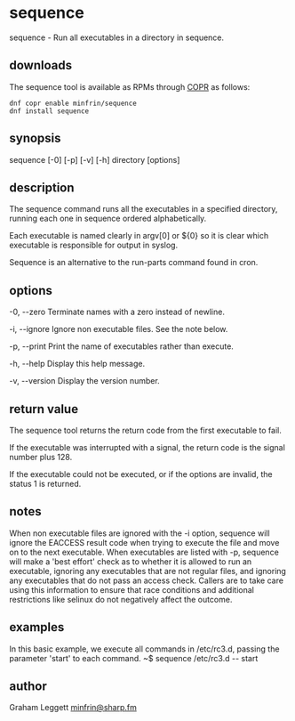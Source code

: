 # sequence
  sequence - Run all executables in a directory in sequence.

## downloads

The sequence tool is available as RPMs through [COPR] as follows:

```
dnf copr enable minfrin/sequence
dnf install sequence
```

## synopsis
  sequence [-0] [-p] [-v] [-h] directory [options]

## description

  The sequence command runs all the executables in a specified directory,
  running each one in sequence ordered alphabetically.

  Each executable is named clearly in argv[0] or ${0} so it is
  clear which executable is responsible for output in syslog.

  Sequence is an alternative to the run-parts command found in cron.

## options
  -0, --zero  Terminate names with a zero instead of newline.

  -i, --ignore  Ignore non executable files. See the note below.

  -p, --print  Print the name of executables rather than execute.

  -h, --help  Display this help message.

  -v, --version  Display the version number.

## return value
  The sequence tool returns the return code from the
  first executable to fail.

  If the executable was interrupted with a signal, the return
  code is the signal number plus 128.

  If the executable could not be executed, or if the options
  are invalid, the status 1 is returned.

## notes
  When non executable files are ignored with the -i option, sequence will
  ignore the EACCESS result code when trying to execute the file and move
  on to the next executable. When executables are listed with -p,
  sequence will make a 'best effort' check as to whether it is allowed
  to run an executable, ignoring any executables that are not regular files,
  and ignoring any executables that do not pass an access check. Callers are
  to take care using this information to ensure that race conditions and
  additional restrictions like selinux do not negatively affect the outcome.

## examples
  In this basic example, we execute all commands in /etc/rc3.d, passing
  the parameter 'start' to each command.
	~$ sequence /etc/rc3.d -- start

## author
  Graham Leggett <minfrin@sharp.fm>

  [COPR]: <https://copr.fedorainfracloud.org/coprs/minfrin/sequence/>
